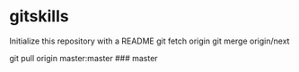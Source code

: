 # gitskills
Initialize this repository with a README
git fetch origin
git merge origin/next

git pull origin master:master ### master
